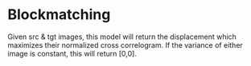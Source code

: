 # Blockmatching
Given src & tgt images, this model will return the displacement
which maximizes their normalized cross correlogram. If the variance
of either image is constant, this will return [0,0].
